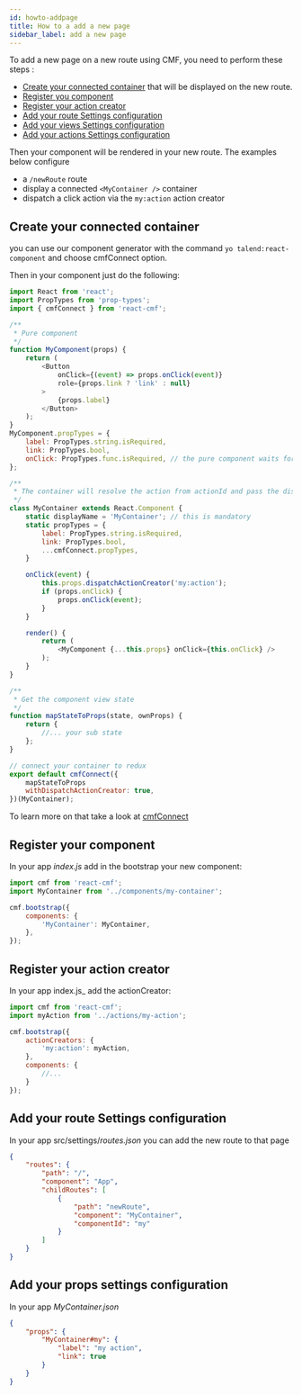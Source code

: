 ```yaml
---
id: howto-addpage
title: How to a add a new page
sidebar_label: add a new page
---
```


To add a new page on a new route using CMF, you need to perform these steps :

* [Create your connected container](#create-your-connected-container) that will be displayed on the new route.
* [Register you component](#register-your-component)
* [Register your action creator](#register-your-action-creator)
* [Add your route Settings configuration](#add-your-route-settings-configuration)
* [Add your views Settings configuration](#add-your-views-settings-configuration)
* [Add your actions Settings configuration](#add-your-actions-settings-configuration)

Then your component will be rendered in your new route.
The examples below configure
* a `/newRoute` route
* display a connected `<MyContainer />` container
* dispatch a click action via the `my:action` action creator

## Create your connected container

you can use our component generator with the command `yo talend:react-component` and choose cmfConnect option.

Then in your component just do the following:

```javascript
import React from 'react';
import PropTypes from 'prop-types';
import { cmfConnect } from 'react-cmf';

/**
 * Pure component
 */
function MyComponent(props) {
    return (
        <Button
            onClick={(event) => props.onClick(event)}
            role={props.link ? 'link' : null}
        >
            {props.label}
        </Button>
    );
}
MyComponent.propTypes = {
    label: PropTypes.string.isRequired,
    link: PropTypes.bool,
    onClick: PropTypes.func.isRequired, // the pure component waits for the dispatch action
};

/**
 * The container will resolve the action from actionId and pass the dispatcher to the pure component
 */
class MyContainer extends React.Component {
    static displayName = 'MyContainer'; // this is mandatory
    static propTypes = {
        label: PropTypes.string.isRequired,
        link: PropTypes.bool,
        ...cmfConnect.propTypes,
    }

    onClick(event) {
        this.props.dispatchActionCreator('my:action');
        if (props.onClick) {
            props.onClick(event);
        }
    }

    render() {
        return (
            <MyComponent {...this.props} onClick={this.onClick} />
        );
    }
}

/**
 * Get the component view state
 */
function mapStateToProps(state, ownProps) {
    return {
        //... your sub state
    };
}

// connect your container to redux
export default cmfConnect({
    mapStateToProps
    withDispatchActionCreator: true,
})(MyContainer);
```

To learn more on that take a look at [cmfConnect](https://github.com/Talend/ui/tree/master/packages/cmf/src/cmfConnect.md)

## Register your component

In your app _index.js_ add in the bootstrap your new component:

```javascript
import cmf from 'react-cmf';
import MyContainer from '../components/my-container';

cmf.bootstrap({
    components: {
        'MyContainer': MyContainer,
    },
});
```

## Register your action creator

In your app index.js_ add the actionCreator:

```javascript
import cmf from 'react-cmf';
import myAction from '../actions/my-action';

cmf.bootstrap({
    actionCreators: {
        'my:action': myAction,
    },
    components: {
        //...
    }
});
```

## Add your route Settings configuration

In your app src/settings/_routes.json_ you can add the new route to that page

```json
{
    "routes": {
        "path": "/",
        "component": "App",
        "childRoutes": [
            {
                "path": "newRoute",
                "component": "MyContainer",
                "componentId": "my"
            }
        ]
    }
}
```

## Add your props settings configuration

In your app _MyContainer.json_

```json
{
    "props": {
        "MyContainer#my": {
            "label": "my action",
            "link": true
        }
    }
}
```
